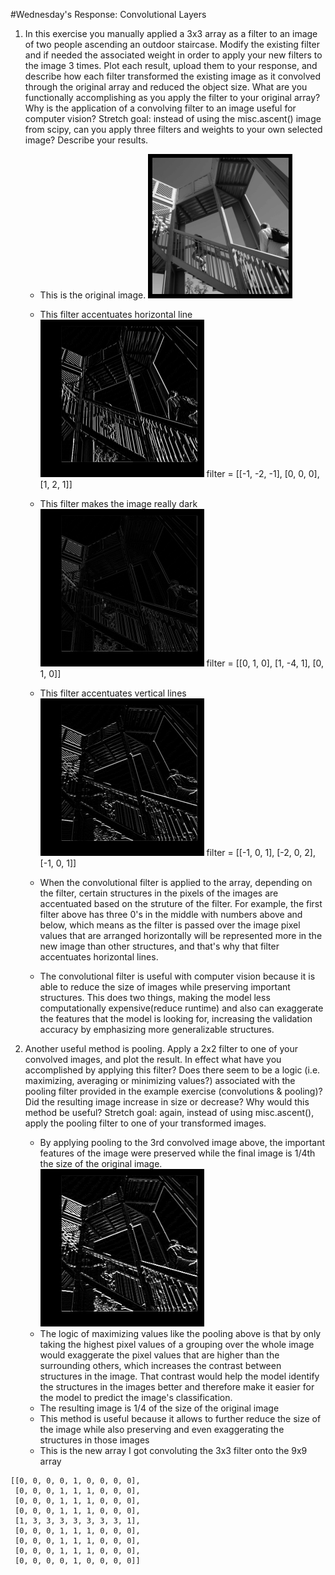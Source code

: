 #Wednesday's Response: Convolutional Layers
1. In this exercise you manually applied a 3x3 array as a filter to an image of two people ascending an outdoor staircase. Modify the existing filter and if needed the associated weight in order to apply your new filters to the image 3 times. Plot each result, upload them to your response, and describe how each filter transformed the existing image as it convolved through the original array and reduced the object size. What are you functionally accomplishing as you apply the filter to your original array? Why is the application of a convolving filter to an image useful for computer vision? Stretch goal: instead of using the misc.ascent() image from scipy, can you apply three filters and weights to your own selected image? Describe your results.
    - This is the original image.
      ![img.png](images/img_tues2_2.png)
      
    - This filter accentuates horizontal line
    ![img_1.png](images/img_1_tues2_2.png)
   filter = [[-1, -2, -1], [0, 0, 0], [1, 2, 1]]
      
    - This filter makes the image really dark
    ![img_2.png](images/img_2_tues2_2.png)
   filter = [[0, 1, 0], [1, -4, 1], [0, 1, 0]]
      
    - This filter accentuates vertical lines
    ![img_3.png](images/img_3_tues2_2.png)
   filter = [[-1, 0, 1], [-2, 0, 2], [-1, 0, 1]]
      
    - When the convolutional filter is applied to the array, depending on the filter, certain structures in the pixels of the images are accentuated based on the struture of the filter. For example, the first filter above has three 0's in the middle with numbers above and below, which means as the filter is passed over the image pixel values that are arranged horizontally will be represented more in the new image than other structures, and that's why that filter accentuates horizontal lines.
    - The convolutional filter is useful with computer vision because it is able to reduce the size of images while preserving important structures. This does two things, making the model less computationally expensive(reduce runtime) and also can exaggerate the features that the model is looking for, increasing the validation accuracy by emphasizing more generalizable structures.

2. Another useful method is pooling. Apply a 2x2 filter to one of your convolved images, and plot the result. In effect what have you accomplished by applying this filter? Does there seem to be a logic (i.e. maximizing, averaging or minimizing values?) associated with the pooling filter provided in the example exercise (convolutions & pooling)? Did the resulting image increase in size or decrease? Why would this method be useful? Stretch goal: again, instead of using misc.ascent(), apply the pooling filter to one of your transformed images.    
    - By applying pooling to the 3rd convolved image above, the important features of the image were preserved while the final image is 1/4th the size of the original image.
    ![img.png](images/img_tues2_2_2.png)
    - The logic of maximizing values like the pooling above is that by only taking the highest pixel values of a grouping over the whole image would exaggerate the pixel values that are higher than the surrounding others, which increases the contrast between structures in the image. That contrast would help the model identify the structures in the images better and therefore make it easier for the model to predict the image's classification.
    - The resulting image is 1/4 of the size of the original image
    - This method is useful because it allows to further reduce the size of the image while also preserving and even exaggerating the structures in those images
    - This is the new array I got convoluting the 3x3 filter onto the 9x9 array
```    
[[0, 0, 0, 0, 1, 0, 0, 0, 0],
 [0, 0, 0, 1, 1, 1, 0, 0, 0],
 [0, 0, 0, 1, 1, 1, 0, 0, 0],
 [0, 0, 0, 1, 1, 1, 0, 0, 0],
 [1, 3, 3, 3, 3, 3, 3, 3, 1],
 [0, 0, 0, 1, 1, 1, 0, 0, 0],
 [0, 0, 0, 1, 1, 1, 0, 0, 0],
 [0, 0, 0, 1, 1, 1, 0, 0, 0],
 [0, 0, 0, 0, 1, 0, 0, 0, 0]]
```
